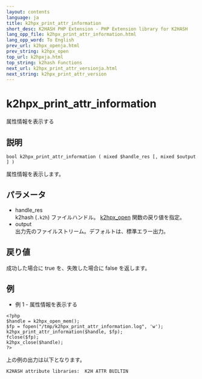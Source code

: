 ```yaml
---
layout: contents
language: ja
title: k2hpx_print_attr_information
short_desc: K2HASH PHP Extension - PHP Extension library for K2HASH
lang_opp_file: k2hpx_print_attr_information.html
lang_opp_word: To English
prev_url: k2hpx_openja.html
prev_string: k2hpx_open
top_url: k2hpxja.html
top_string: k2hash Functions
next_url: k2hpx_print_attr_versionja.html
next_string: k2hpx_print_attr_version
---
```


# k2hpx_print_attr_information
属性情報を表示する

## 説明
```
bool k2hpx_print_attr_information ( mixed $handle_res [, mixed $output ] )
```
属性情報を表示します。 

## パラメータ
- handle_res  
k2hash (`.k2h`) ファイルハンドル。 [k2hpx_open](k2hpx_openja.html) 関数の戻り値を指定。
- output  
出力先のファイルストリーム。デフォルトは、標準エラー出力。

## 戻り値
成功した場合に true を、失敗した場合に false を返します。 

## 例
- 例 1 - 属性情報を表示する
```
<?php
$handle = k2hpx_open_mem();
$fp = fopen("/tmp/k2hpx_print_attr_information.log", 'w');
k2hpx_print_attr_information($handle, $fp);
fclose($fp);
k2hpx_close($handle);
?>
```
上の例の出力は以下となります。
```
K2HASH attribute libraries:  K2H ATTR BUILTIN
```
